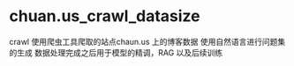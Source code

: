 # chuan.us_crawl_datasize

crawl 使用爬虫工具爬取的站点chaun.us 上的博客数据
使用自然语言进行问题集的生成
数据处理完成之后用于模型的精调，RAG 以及后续训练
